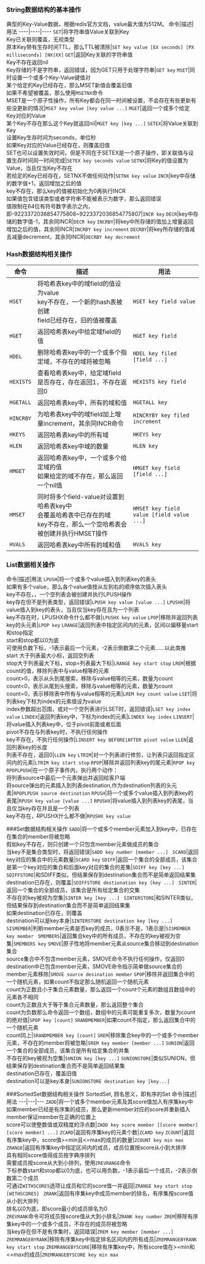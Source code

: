 ### String数据结构的基本操作
典型的Key-Value数据，根据redis官方文档，value最大值为512M。
命令|描述|用法
----|----|----
```SET```|将字符串值Value关联到Key<br/>Key已关联则覆盖，无视类型<br/>原本Key带有生存时间TTL，那么TTL被清除|```SET key value [EX seconds] [PX milliseconds] [NX|XX]```
```GET```|返回Key关联的字符串值<br/>Key不存在返回nil<br/>Key存储的不是字符串，返回错误，因为GET只用于处理字符串|```GET key```
```MSET```|同时设置一个或多个Key-Value键值对<br/>某个给定的Key已经存在，那么MSET新值会覆盖旧值<br/>如果不希望被覆盖，那么使用```MSETNX```命令<br/>MSET是一个原子性操作，所有Key都会在同一时间被设置，不会存在有些更新有些没更新的情况|```MSET key value [key value ...]```
```MGET```|返回一个或多个给定Key对应的Value<br/>某个Key不存在那么这个Key就返回nil|```MGET key [key ...]```
```SETEX```|将Value关联到Key<br/>设置Key生存时间为seconds，单位秒<br/>如果Key对应的Value已经存在，则覆盖旧值<br/>SET也可以设置失效时间，但是不同在于SETEX是一个原子操作，即关联值与设置生存时间同一时间完成|```SETEX key seconds value```
```SETNX```|将Key的值设置为Value，当且仅当Key不存在<br/>若给定的Key已经存在，SETNX不做任何动作|```SETNX key value```
```INCR```|key中存储的数字值+1，返回增加之后的值<br/>key不存在，那么key的值被初始化为0再执行INCR<br/>如果值包含错误类型或者字符串不能被表示为数字，那么返回错误<br/>值限制在64位有符号数字表示之内，即-9223372036854775808~9223372036854775807|```INCR key```
```DECR```|key中存储的数字值-1，其余同INCR|```DECR key```
```INCRBY```|将key中所存储的值加上增量返回增加之后的值，其余同INCR|```INCRBY key increment```
```DECRBY```|将key所存储的值减去减量decrement，其余同INCR|```DECRBY key decrement```

### Hash数据结构相关操作
命令|描述|用法
---|---|---
```HSET```|将哈希表key中的域field的值设为value<br/>key不存在，一个新的hash表被创建<br/>field已经存在，旧的值被覆盖|```HSET key field value```
```HGET```|返回哈希表key中给定域field的值|```HGET key field```
```HDEL```|删除哈希表key中的一个或多个指定域，不存在的域将被忽略|```HDEL key filed [field ...]```
```HEXISTS```|查看哈希表key中，给定域field是否存在，存在返回1，不存在返回0|```HEXISTS key field```
```HGETALL```|返回哈希表key中，所有的域和值|```HGETALL key```
```HINCRBY```|为哈希表key中的域field加上增量increment，其余同INCR命令|```HINCRYBY key filed increment```
```HKEYS```|返回哈希表key中的所有域|```HKEYS key```
```HLEN```|返回哈希表key中域的数量|```HLEN key```
```HMGET```|返回哈希表key中，一个或多个给定域的值<br/>如果给定的域不存在，那么返回一个nil值|```HMGET key field [field ...]```
```HMSET```|同时将多个field-value对设置到哈希表key中<br/>会覆盖哈希表中已存在的域<br/>key不存在，那么一个空哈希表会被创建并执行HMSET操作|```HMSET key field value [field value ...]```
```HVALS```|返回哈希表key中所有的域和值|```HVALS key```

### List数据相关操作
命令|描述|用法
```LPUSH```|将一个或多个value插入到列表key的表头<br/>如果有多个value，那么各个value值按从左到右的顺序依次插入表头<br/> key不存在，，一个空列表会被创建并执行LPUSH操作<br/>key存在但不是列表类型，返回错误|```LPUSH key value [value ...]```
```LPUSHX```|将value插入到key的表头，当且仅当key存在且为一个列表<br/>key不存在时，LPUSHX命令什么都不做|```LPUSHX key value```
```LPOP```|移除并返回列表key的头元素|```LPOP key```
```LRANGE```|返回列表中指定区间内的元素，区间以偏移量start和stop指定<br/>start和stop都以0为底<br/>可使用负数下标，-1表示最后一个元素，-2表示倒数第二个元素……以此类推<br/>start 大于列表最大小标，返回空列表<br/>stop大于列表最大下标，stop=列表最大下标|```LRANGE key start stop```
```LREM```|根据count的值，移除列表中与value相等的元素<br/>count>0，表示从头到尾搜索，移除与value相等的元素，数量为count<br/>count<0，表示从尾到头搜索，移除与value相等的元素，数量为count<br/>count=0，表示移除表中所有与value相等的元素|```LREM key count value```
```LSET```|将列表key下标为index的元素值设为value<br/>index参数超出范围，或对一个空列表进行LSET时，返回错误|```LSET key index value```
```LINDEX```|返回列表key中，下标为index的元素|```LINDEX key index```
```LINSERT```|将value插入列表key中，位于pivot前面或者后面<br/>pivot不存在与列表key时，不执行任何操作<br/>key不存在，不执行任何操作|```LINSERT key BEFORE|AFTER pivot value```
```LLEN```|返回列表key的长度<br/>列表不存在，返回0|```LLEN key```
```LTRIM```|对一个列表进行修剪，让列表只返回指定区间内的元素|```LTRIM key start stop```
```RPOP```|移除并返回列表key的尾元素|```RPOP key```
```RPOPLPUSH```|在一个原子事件内，执行两个动作：<br/>将列表source中最后一个元素弹出并返回给客户端<br/>将source弹出的元素插入到列表destination,作为destination列表的头元素|```RPOPLPUSH source destination```
```RPUSH```|将一个或多个value插入到列表key的表尾|```RPUSH key value [value ...]```
```RPUSHX```|将value插入到列表key的表尾，当且仅当key存在并且是一个列表<br/>key不存在，RPUSHX什么都不做|```RPUSHX key value```

###Set数据结构相关操作
```SADD```|将一个或多个member元素加入到key中，已存在在集合的member将被忽略<br/>假如key不存在，则只创建一个只包含member元素做成员的集合<br/>当key不是集合类型时，将返回错误|```SADD key number [member ...] ```
```SCARD```|返回key对应的集合中的元素数量|```SCARD key```
```SDIFF```|返回一个集合的全部成员，该集合是第一个key对应的集合和后面key对应的集合的差集|```SDIFF key [key ...]```
```SDIFFSTORE```|和SDIFF类似，但结果保存到destination集合而不是简单返回结果集<br/>destination已存在，则覆盖|```SDIFFSTORE destionation key [key ...] ```
```SINTER```|返回一个集合的全部成员，该集合是所有给定集合的交集<br/>不存在的key被视为空集|```SINTER key [key ...] ```
```SINTERSTORE```|和SINTER类似，但结果保存到destination集合而不是简单返回结果集<br/>如果destination已存在，则覆盖<br/>destination可以是key本身|```SINTERSTORE destination key [key ...] ```
```SISMEMBER```|判断member元素是否key的成员，0表示不是，1表示是|```SISMEMBER key member ```
```SMEMBERS```|返回集合key中的所有成员，不存在的key被视为空集|```SMEMBERS key```
```SMOVE```|原子性地将member元素从source集合移动到destination集合<br/>source集合中不包含member元素，SMOVE命令不执行任何操作，仅返回0<br/>destination中已包含member元素，SMOVE命令指示简单做source集合的member元素移除|```SMOVE source desination member```
```SPOP```|移除并返回集合中的一个随机元素，如果count不指定那么随机返回一个随机元素<br/>count为正数且小于集合元素数量，那么返回一个count个元素的数组且数组中的元素各不相同<br/>count为正数且大于等于集合元素数量，那么返回整个集合<br/>count为负数那么命令返回一个数组，数组中的元素可能重复多次，数量为count的绝对值|```SPOP key [count]```
```SRANDMEMBER```|如果count不指定，那么返回集合中的一个随机元素<br/>count同上|```SRANDMEMBER key [count]```
```SREM```|移除集合key中的一个或多个member元素，不存在的member将被忽略|```SREM key member [member ...]```
```SUNION```|返回一个集合的全部成员，该集合是所有给定集合的并集<br/>不存在的key被视为空集|```SUNION key [key ...]```
```SUNIONSTORE```|类似SUNION，但结果保存到destination集合而不是简单返回结果集<br/>destination已存在，覆盖旧值<br/>destination可以是key本身|```SUNIONSTORE destination key [key...]```

###SortedSet数据结构相关操作
SortedSet, 顾名思义，即有序的Set
命令|描述|用法
---|---|---
```ZADD```|将一个或多个member元素及其score值加入有序集key中<br/>如果member已经是有序集的成员，那么更新member对应的score并重新插入member保证member在正确的位置上<br/>score可以使整数值或双精度的浮点数|```ZADD key score member [[score member] [score member] ...]```
```ZCARD```|返回有序集key的元素个数|```ZCARD key```
```ZCOUNT```|返回有序集key中，score值>=min且<=max的成员的数量|```ZCOUNT key min max```
```ZRANGE```|返回有序集key中指定区间内的成员，成员位置按score从小到大排序<br/>具有相同score值得成员按字典序排列<br/>需要成员按score从大到小排列，使用```ZREVRANGE```命令<br/>下标参数start和stop都以0为底，也可以用负数，-1表示最后一个成员，-2表示倒数第二个成员<br/>可通过```WITHSCORES```选项让成员和它的score值一并返回|```ZRANGE key start stop [WITHSCORES] ```
```ZRANK```|返回有序集key中成员member的排名，有序集按score值从小到大排列<br/>排名以0为底，即score最小的成员排名为0<br/>```ZREVRANK```命令可将成员按score值从大到小排名|```ZRANK key number```
```ZREM```|移除有序集key中的一个或多个成员，不存在的成员将被忽略<br/>当key存在但不是有序集时，返回错误|```ZREM key member [member ...] ```
```ZREMRANGEBYRANK```|移除有序集key中指定排名区间内的所有成员|```ZREMRANGEBYRANK key start stop```
```ZREMRANGEBYSCORE```|移除有序集key中，所有score值在>=min和<=max的成员|```ZREMRANGEBYSCORE key min max```

